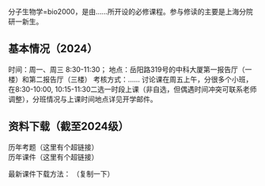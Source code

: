 分子生物学=bio2000，是由……所开设的必修课程。参与修读的主要是上海分院研一新生。

## 基本情况（2024）
时间：周一、周三 8:30-11:30；
地点：岳阳路319号的中科大厦第一报告厅（一楼）和第二报告厅（三楼）
考核方式：……
讨论课在周五上午，分很多个小班，在8:30-10:00, 10:15-11:30二选一时段上课（非自选，但偶遇时间冲突可联系老师调整），分班情况与上课时间地点详见开学邮件。

## 资料下载（截至2024级）
历年考题（这里有个超链接）  
历年课件（这里有个超链接）  
  
最新课件下载方法：
（复制一下）

